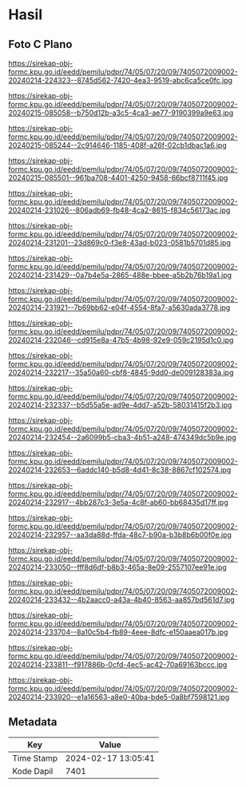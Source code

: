 # Hasil

## Foto C Plano

https://sirekap-obj-formc.kpu.go.id/eedd/pemilu/pdpr/74/05/07/20/09/7405072009002-20240214-224323--8745d562-7420-4ea3-9519-abc6ca5ce0fc.jpg

https://sirekap-obj-formc.kpu.go.id/eedd/pemilu/pdpr/74/05/07/20/09/7405072009002-20240215-085058--b750d12b-a3c5-4ca3-ae77-9190399a9e63.jpg

https://sirekap-obj-formc.kpu.go.id/eedd/pemilu/pdpr/74/05/07/20/09/7405072009002-20240215-085244--2c914646-1185-408f-a26f-02cb1dbac1a6.jpg

https://sirekap-obj-formc.kpu.go.id/eedd/pemilu/pdpr/74/05/07/20/09/7405072009002-20240215-085501--961ba708-4401-4250-9458-66bcf8711f45.jpg

https://sirekap-obj-formc.kpu.go.id/eedd/pemilu/pdpr/74/05/07/20/09/7405072009002-20240214-231026--806adb69-fb48-4ca2-8615-f834c56173ac.jpg

https://sirekap-obj-formc.kpu.go.id/eedd/pemilu/pdpr/74/05/07/20/09/7405072009002-20240214-231201--23d869c0-f3e8-43ad-b023-0581b5701d85.jpg

https://sirekap-obj-formc.kpu.go.id/eedd/pemilu/pdpr/74/05/07/20/09/7405072009002-20240214-231429--0a7b4e5a-2865-488e-bbee-a5b2b76b19a1.jpg

https://sirekap-obj-formc.kpu.go.id/eedd/pemilu/pdpr/74/05/07/20/09/7405072009002-20240214-231921--7b69bb62-e04f-4554-8fa7-a5630ada3778.jpg

https://sirekap-obj-formc.kpu.go.id/eedd/pemilu/pdpr/74/05/07/20/09/7405072009002-20240214-232046--cd915e8a-47b5-4b98-92e9-059c2195d1c0.jpg

https://sirekap-obj-formc.kpu.go.id/eedd/pemilu/pdpr/74/05/07/20/09/7405072009002-20240214-232217--35a50a60-cbf8-4845-9dd0-de009128383a.jpg

https://sirekap-obj-formc.kpu.go.id/eedd/pemilu/pdpr/74/05/07/20/09/7405072009002-20240214-232337--b5d55a5e-ad9e-4dd7-a52b-58031415f2b3.jpg

https://sirekap-obj-formc.kpu.go.id/eedd/pemilu/pdpr/74/05/07/20/09/7405072009002-20240214-232454--2a6099b5-cba3-4b51-a248-474349dc5b9e.jpg

https://sirekap-obj-formc.kpu.go.id/eedd/pemilu/pdpr/74/05/07/20/09/7405072009002-20240214-232653--6addc140-b5d8-4d41-8c38-8867cf102574.jpg

https://sirekap-obj-formc.kpu.go.id/eedd/pemilu/pdpr/74/05/07/20/09/7405072009002-20240214-232917--4bb287c3-3e5a-4c8f-ab60-bb68435d17ff.jpg

https://sirekap-obj-formc.kpu.go.id/eedd/pemilu/pdpr/74/05/07/20/09/7405072009002-20240214-232957--aa3da88d-ffda-48c7-b90a-b3b8b6b00f0e.jpg

https://sirekap-obj-formc.kpu.go.id/eedd/pemilu/pdpr/74/05/07/20/09/7405072009002-20240214-233050--fff8d6df-b8b3-465a-8e09-2557107ee91e.jpg

https://sirekap-obj-formc.kpu.go.id/eedd/pemilu/pdpr/74/05/07/20/09/7405072009002-20240214-233432--4b2aacc0-a43a-4b40-8563-aa857bd561d7.jpg

https://sirekap-obj-formc.kpu.go.id/eedd/pemilu/pdpr/74/05/07/20/09/7405072009002-20240214-233704--8a10c5b4-fb89-4eee-8dfc-e150aaea017b.jpg

https://sirekap-obj-formc.kpu.go.id/eedd/pemilu/pdpr/74/05/07/20/09/7405072009002-20240214-233811--f917886b-0cfd-4ec5-ac42-70a69163bccc.jpg

https://sirekap-obj-formc.kpu.go.id/eedd/pemilu/pdpr/74/05/07/20/09/7405072009002-20240214-233920--e1a16563-a8e0-40ba-bde5-0a8bf7598121.jpg


## Metadata

| Key        | Value               |
| ---------- | ------------------- |
| Time Stamp | 2024-02-17 13:05:41 |
| Kode Dapil | 7401                |




